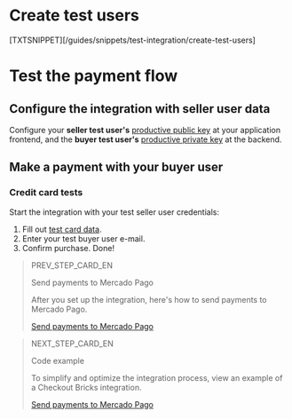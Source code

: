 # Create test users

[TXTSNIPPET][/guides/snippets/test-integration/create-test-users]

# Test the payment flow

## Configure the integration with seller user data

Configure your **seller test user's** [productive public key]([FAKER][CREDENTIALS][URL]) at your application frontend, and the **buyer test user's** [productive private key]([FAKER][CREDENTIALS][URL]) at the backend.

## Make a payment with your buyer user

### Credit card tests

Start the integration with your test seller user credentials:

1. Fill out [test card data](/developers/en/guides/additional-content/testing/test-cards).
1. Enter your test buyer user e-mail.
1. Confirm purchase. Done!

> PREV_STEP_CARD_EN
>
> Send payments to Mercado Pago
>
> After you set up the integration, here's how to send payments to Mercado Pago.
>
> [Send payments to Mercado Pago](/developers/en/docs/checkout-bricks/integration/payment-submission)

> NEXT_STEP_CARD_EN
>
> Code example
>
> To simplify and optimize the integration process, view an example of a Checkout Bricks integration.
>
> [Send payments to Mercado Pago](/developers/en/docs/checkout-bricks/integration/code-example)
